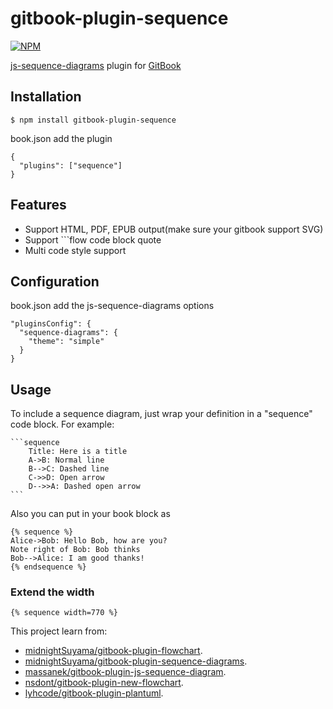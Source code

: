 # gitbook-plugin-sequence

[![NPM](https://nodei.co/npm/gitbook-plugin-sequence.png)](https://nodei.co/npm/gitbook-plugin-sequence/)

[js-sequence-diagrams](https://github.com/bramp/js-sequence-diagrams) plugin for [GitBook](https://github.com/GitbookIO/gitbook)

## Installation

    $ npm install gitbook-plugin-sequence

book.json add the plugin

```
{
  "plugins": ["sequence"]
}
```

## Features

* Support HTML, PDF, EPUB output(make sure your gitbook support SVG)
* Support ```flow code block quote
* Multi code style support

## Configuration

book.json add the js-sequence-diagrams options

```
"pluginsConfig": {
  "sequence-diagrams": {
    "theme": "simple"
  }
}
```

## Usage


To include a sequence diagram, just wrap your definition in a "sequence" code block. For example:

<pre lang="no-highlight"><code>```sequence
    Title: Here is a title
    A->B: Normal line
    B-->C: Dashed line
    C->>D: Open arrow
    D-->>A: Dashed open arrow
```
</code></pre>

Also you can put in your book block as

```
{% sequence %}
Alice->Bob: Hello Bob, how are you?
Note right of Bob: Bob thinks
Bob-->Alice: I am good thanks!
{% endsequence %}
```

### Extend the width

```
{% sequence width=770 %}
```

This project learn from:

* [midnightSuyama/gitbook-plugin-flowchart](https://github.com/midnightSuyama/gitbook-plugin-flowchart).
* [midnightSuyama/gitbook-plugin-sequence-diagrams](https://github.com/midnightSuyama/gitbook-plugin-sequence-diagrams).
* [massanek/gitbook-plugin-js-sequence-diagram](https://github.com/gmassanek/gitbook-plugin-js-sequence-diagram).
* [nsdont/gitbook-plugin-new-flowchart](https://github.com/nsdont/gitbook-plugin-new-flowchart).
* [lyhcode/gitbook-plugin-plantuml](https://github.com/lyhcode/gitbook-plugin-plantuml).
